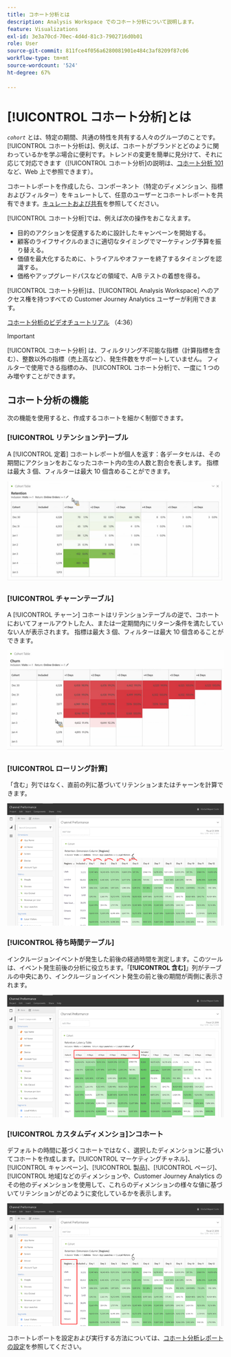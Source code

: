 ```yaml
---
title: コホート分析とは
description: Analysis Workspace でのコホート分析について説明します。
feature: Visualizations
exl-id: 3e3a70cd-70ec-4d4d-81c3-7902716d0b01
role: User
source-git-commit: 811fce4f056a6280081901e484c3af8209f87c06
workflow-type: tm+mt
source-wordcount: '524'
ht-degree: 67%

---
```


# [!UICONTROL コホート分析]とは

*`cohort`* とは、特定の期間、共通の特性を共有する人々のグループのことです。[!UICONTROL コホート分析は]、例えば、コホートがブランドとどのように関わっているかを学ぶ場合に便利です。トレンドの変更を簡単に見分けて、それに応じて対応できます（[!UICONTROL コホート分析]の説明は、[コホート分析 101](https://en.wikipedia.org/wiki/Cohort_analysis) など、Web 上で参照できます）。

コホートレポートを作成したら、コンポーネント（特定のディメンション、指標およびフィルター）をキュレートして、任意のユーザーとコホートレポートを共有できます。[キュレートおよび共有](/help/analysis-workspace/curate-share/curate.md)を参照してください。

[!UICONTROL コホート分析]では、例えば次の操作をおこなえます。

* 目的のアクションを促進するために設計したキャンペーンを開始する。
* 顧客のライフサイクルのまさに適切なタイミングでマーケティング予算を振り替える。
* 価値を最大化するために、トライアルやオファーを終了するタイミングを認識する。
* 価格やアップグレードパスなどの領域で、A/B テストの着想を得る。

[!UICONTROL コホート分析]は、[!UICONTROL Analysis Workspace] へのアクセス権を持つすべての Customer Journey Analytics ユーザーが利用できます。

[コホート分析のビデオチュートリアル](https://experienceleague.adobe.com/docs/analytics-learn/tutorials/analysis-workspace/cohort-analysis/cohort-analysis-workspace.html?lang=ja) （4:36）

>[!IMPORTANT]
>
>[!UICONTROL コホート分析] は、フィルタリング不可能な指標（計算指標を含む）、整数以外の指標（売上高など）、発生件数をサポートしていません。 フィルターで使用できる指標のみ、 [!UICONTROL コホート分析]で、一度に 1 つのみ増やすことができます。

## コホート分析の機能

次の機能を使用すると、作成するコホートを細かく制御できます。

### [!UICONTROL リテンションテ]ーブル

A [!UICONTROL 定着] コホートレポートが個人を返す：各データセルは、その期間にアクションをおこなったコホート内の生の人数と割合を表します。 指標は最大 3 個、フィルターは最大 10 個含めることができます。

![コホート内の人の数と割合を示すレンションコホートレポート。](assets/retention-report.png)

### [!UICONTROL チャーンテーブル]

A [!UICONTROL チャーン] コホートはリテンションテーブルの逆で、コホートにおいてフォールアウトした人、または一定期間内にリターン条件を満たしていない人が表示されます。 指標は最大 3 個、フィルターは最大 10 個含めることができます。

![コホートのリターン条件を満たさないユーザーの単位と割合を示すチャーンテーブル。](assets/churn-report.png)

### [!UICONTROL ローリング計算]

「含む」列ではなく、直前の列に基づいてリテンションまたはチャーンを計算できます。

![前のデータ列に基づく計算を示すコホートリテンションレポート。](assets/cohort-rolling-calculation.png)

### [!UICONTROL 待ち時間テーブル]

インクルージョンイベントが発生した前後の経過時間を測定します。このツールは、イベント発生前後の分析に役立ちます。「**[!UICONTROL 含む]**」列がテーブルの中央にあり、インクルージョンイベント発生の前と後の期間が両側に表示されます。

![イベント前後の経過時間を示すコホートレポート。](assets/cohort-latency.png)

### [!UICONTROL カスタムディメンショ]ンコホート

デフォルトの時間に基づくコホートではなく、選択したディメンションに基づいてコホートを作成します。[!UICONTROL マーケティングチャネル]、[!UICONTROL キャンペーン]、[!UICONTROL 製品]、[!UICONTROL ページ]、[!UICONTROL 地域]などのディメンションや、Customer Journey Analytics のその他のディメンションを使用して、これらのディメンションの様々な値に基づいてリテンションがどのように変化しているかを表示します。

![デフォルトの時間ベースのコホートではなく、選択したディメンションを使用してカスタマイズされたレポートを表示するコホートレポート。](assets/cohort-customizable-cohort-row.png)

コホートレポートを設定および実行する方法については、[コホート分析レポートの設定](/help/analysis-workspace/visualizations/cohort-table/t-cohort.md)を参照してください。
